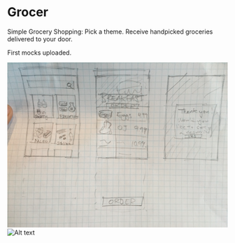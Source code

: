 # Grocer
Simple Grocery Shopping: Pick a theme. Receive handpicked groceries delivered to your door.

First mocks uploaded.

![Alt text](wireframes.jpg "Grocer v.1")
![Alt text](grocery_mocks.jpg "Grocer v.2")
